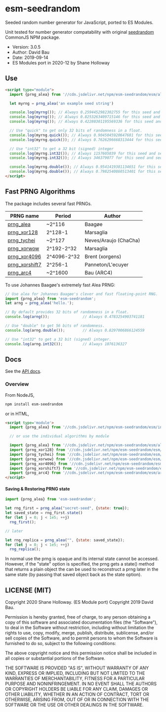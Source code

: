 # esm-seedrandom

Seeded random number generator for JavaScript, ported to ES Modules.

Unit tested for number generator compatability with original [seedrandom][] CommonJS NPM package.</p>

* Version: 3.0.5
* Author: David Bau
* Date: 2019-09-14
* ES Modules port in 2020-12 by Shane Holloway

 [seedrandom]: https://github.com/davidbau/seedrandom

## Use

```html
<script type="module">
  import {prng_alea} from '//cdn.jsdelivr.net/npm/esm-seedrandom/esm/alea.min.mjs'

  let myrng = prng_alea('an example seed string')

  console.log(myrng()); // Always 0.2594452982302755 for this seed and sequence
  console.log(myrng()); // Always 0.8253263409715146 for this seed and sequence
  console.log(myrng()); // Always 0.42280301195569336 for this seed and sequence

  // Use "quick" to get only 32 bits of randomness in a float.
  console.log(myrng.quick()); // Always 0.9045045920647681 for this seed and sequence
  console.log(myrng.quick()); // Always 0.7626296668313444 for this seed and sequence

  // Use "int32" to get a 32 bit (signed) integer
  console.log(myrng.int32()); // Always 1157605039 for this seed and sequence
  console.log(myrng.int32()); // Always 346379077 for this seed and sequence

  console.log(myrng.double()); // Always 0.9541419381134651 for this seed and sequence
  console.log(myrng.double()); // Always 0.7982540860513401 for this seed and sequence
</script>
```


## Fast PRNG Algorithms

The package includes several fast PRNGs.

|PRNG name         | Period      | Author               |
|------------------|-------------|----------------------|
|[prng_alea][]     | ~2^116      | Baagøe               |
|[prng_xor128][]   | 2^128-1     | Marsaglia            |
|[prng_tychei][]   | ~2^127      | Neves/Araujo (ChaCha)|
|[prng_xorwow][]   | 2^192-2^32  | Marsaglia            |
|[prng_xor4096][]  | 2^4096-2^32 | Brent (xorgens)      |
|[prng_xorshift7][]| 2^256-1     | Panneton/L'ecuyer    |
|[prng_arc4][]     | ~2^1600     | Bau (ARC4)           |

 [prng_alea]: ./docs/alea.md
 [prng_xor128]: ./docs/xor128.md
 [prng_tychei]: ./docs/tychei.md
 [prng_xorwow]: ./docs/xorwow.md
 [prng_xor4096]: ./docs/xor4096.md
 [prng_xorshift7]: ./docs/xorshift7.md
 [prng_arc4]: ./docs/arc4.md


To use Johannes Baagøe's extremely fast Alea PRNG:


```javascript
// Use alea for Johannes Baagøe's clever and fast floating-point RNG.
import {prng_alea} from 'esm-seedrandom';
let arng = prng_alea('hello.');

// By default provides 32 bits of randomness in a float.
console.log(arng());               // Always 0.4783254903741181

// Use "double" to get 56 bits of randomness.
console.log(arng.double());        // Always 0.8297006866124559

// Use "int32" to get a 32 bit (signed) integer.
console.log(arng.int32());         // Always 1076136327
```

## Docs

See the [API docs](./docs/api.md).


### Overview

From NodeJS,

```sh
npm install esm-seedrandom
```

or in HTML,

```html
<script type='module'>
  import {prng_alea} from '//cdn.jsdelivr.net/npm/esm-seedrandom/esm/index.min.mjs'

  // or use the individual algorithms by module

  import {prng_alea} from '//cdn.jsdelivr.net/npm/esm-seedrandom/esm/alea.min.mjs'
  import {prng_xor128} from '//cdn.jsdelivr.net/npm/esm-seedrandom/esm/xor128.min.mjs'
  import {prng_tychei} from '//cdn.jsdelivr.net/npm/esm-seedrandom/esm/tychei.min.mjs'
  import {prng_xorwow} from '//cdn.jsdelivr.net/npm/esm-seedrandom/esm/xorwow.min.mjs'
  import {prng_xor4096} from '//cdn.jsdelivr.net/npm/esm-seedrandom/esm/xor4096.min.mjs'
  import {prng_xorshift7} from '//cdn.jsdelivr.net/npm/esm-seedrandom/esm/xorshift7.min.mjs'
  import {prng_arc4} from '//cdn.jsdelivr.net/npm/esm-seedrandom/esm/arc4.min.mjs'
</script>
```

#### Saving & Restoring PRNG state

```javascript
import {prng_alea} from 'esm-seedrandom';

let rng_first = prng_alea("secret-seed", {state: true});
let saved_state = rng_first.state()
for (let j = 0; j < 1e5; ++j)
  rng_first();

// later

let rng_replica = prng_alea("", {state: saved_state});
for (let j = 0; j < 1e5; ++j)
  rng_replica();

```

In normal use the prng is opaque and its internal state cannot be accessed.
However, if the "state" option is specified, the prng gets a state() method
that returns a plain object the can be used to reconstruct a prng later in
the same state (by passing that saved object back as the state option).



## LICENSE (MIT)

Copyright 2020 Shane Holloway. (ES Module port)
Copyright 2019 David Bau.

Permission is hereby granted, free of charge, to any person obtaining
a copy of this software and associated documentation files (the
"Software"), to deal in the Software without restriction, including
without limitation the rights to use, copy, modify, merge, publish,
distribute, sublicense, and/or sell copies of the Software, and to
permit persons to whom the Software is furnished to do so, subject to
the following conditions:

The above copyright notice and this permission notice shall be
included in all copies or substantial portions of the Software.

THE SOFTWARE IS PROVIDED "AS IS", WITHOUT WARRANTY OF ANY KIND,
EXPRESS OR IMPLIED, INCLUDING BUT NOT LIMITED TO THE WARRANTIES OF
MERCHANTABILITY, FITNESS FOR A PARTICULAR PURPOSE AND NONINFRINGEMENT.
IN NO EVENT SHALL THE AUTHORS OR COPYRIGHT HOLDERS BE LIABLE FOR ANY
CLAIM, DAMAGES OR OTHER LIABILITY, WHETHER IN AN ACTION OF CONTRACT,
TORT OR OTHERWISE, ARISING FROM, OUT OF OR IN CONNECTION WITH THE
SOFTWARE OR THE USE OR OTHER DEALINGS IN THE SOFTWARE.

